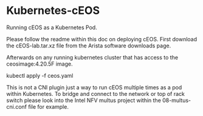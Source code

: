 # Kubernetes-cEOS
Running cEOS as a Kubernetes Pod. 

Please follow the readme within this doc on deploying cEOS.  First download the cEOS-lab.tar.xz file from the Arista software downloads page.

Afterwards on any running kubernetes cluster that has access to the ceosimage:4.20.5F image.

kubectl apply -f ceos.yaml 

This is not a CNI plugin just a way to run cEOS multiple times as a pod within Kubernetes.  To bridge and connect to the network or top of rack switch please look into the Intel NFV multus project within the 08-multus-cni.conf file for example. 
